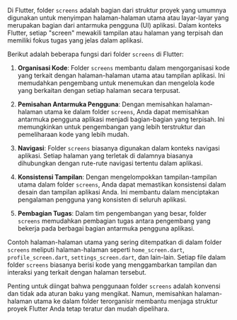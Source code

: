 Di Flutter, folder `screens` adalah bagian dari struktur proyek yang umumnya digunakan untuk menyimpan halaman-halaman utama atau layar-layar yang merupakan bagian dari antarmuka pengguna (UI) aplikasi. Dalam konteks Flutter, setiap "screen" mewakili tampilan atau halaman yang terpisah dan memiliki fokus tugas yang jelas dalam aplikasi.

Berikut adalah beberapa fungsi dari folder `screens` di Flutter:

1. **Organisasi Kode**: Folder `screens` membantu dalam mengorganisasi kode yang terkait dengan halaman-halaman utama atau tampilan aplikasi. Ini memudahkan pengembang untuk menemukan dan mengelola kode yang berkaitan dengan setiap halaman secara terpusat.

2. **Pemisahan Antarmuka Pengguna**: Dengan memisahkan halaman-halaman utama ke dalam folder `screens`, Anda dapat memisahkan antarmuka pengguna aplikasi menjadi bagian-bagian yang terpisah. Ini memungkinkan untuk pengembangan yang lebih terstruktur dan pemeliharaan kode yang lebih mudah.

3. **Navigasi**: Folder `screens` biasanya digunakan dalam konteks navigasi aplikasi. Setiap halaman yang terletak di dalamnya biasanya dihubungkan dengan rute-rute navigasi tertentu dalam aplikasi.

4. **Konsistensi Tampilan**: Dengan mengelompokkan tampilan-tampilan utama dalam folder `screens`, Anda dapat memastikan konsistensi dalam desain dan tampilan aplikasi Anda. Ini membantu dalam menciptakan pengalaman pengguna yang konsisten di seluruh aplikasi.

5. **Pembagian Tugas**: Dalam tim pengembangan yang besar, folder `screens` memudahkan pembagian tugas antara pengembang yang bekerja pada berbagai bagian antarmuka pengguna aplikasi.

Contoh halaman-halaman utama yang sering ditempatkan di dalam folder `screens` meliputi halaman-halaman seperti `home_screen.dart`, `profile_screen.dart`, `settings_screen.dart`, dan lain-lain. Setiap file dalam folder `screens` biasanya berisi kode yang menggambarkan tampilan dan interaksi yang terkait dengan halaman tersebut.

Penting untuk diingat bahwa penggunaan folder `screens` adalah konvensi dan tidak ada aturan baku yang mengikat. Namun, memisahkan halaman-halaman utama ke dalam folder terorganisir membantu menjaga struktur proyek Flutter Anda tetap teratur dan mudah dipelihara.
